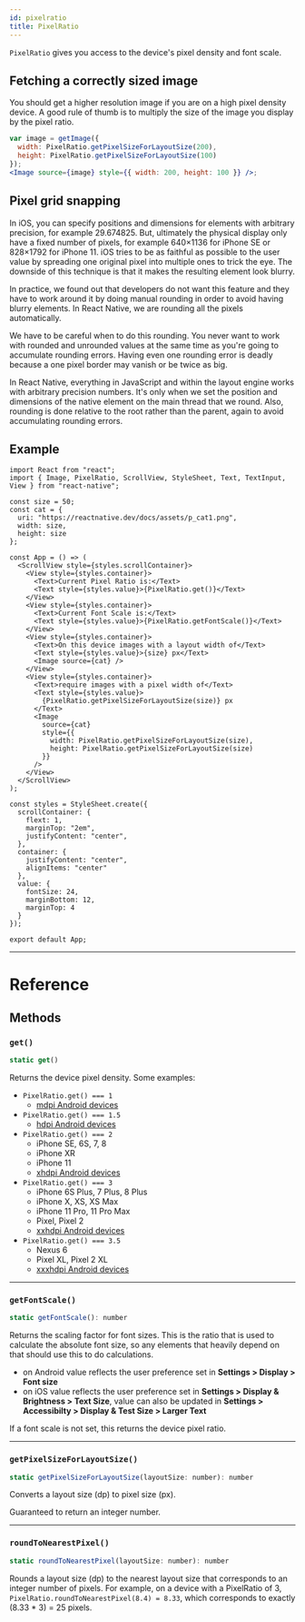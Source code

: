 ```yaml
---
id: pixelratio
title: PixelRatio
---
```


`PixelRatio` gives you access to the device's pixel density and font scale.

## Fetching a correctly sized image

You should get a higher resolution image if you are on a high pixel density device. A good rule of thumb is to multiply the size of the image you display by the pixel ratio.

```jsx
var image = getImage({
  width: PixelRatio.getPixelSizeForLayoutSize(200),
  height: PixelRatio.getPixelSizeForLayoutSize(100)
});
<Image source={image} style={{ width: 200, height: 100 }} />;
```

## Pixel grid snapping

In iOS, you can specify positions and dimensions for elements with arbitrary precision, for example 29.674825. But, ultimately the physical display only have a fixed number of pixels, for example 640×1136 for iPhone SE or 828×1792 for iPhone 11. iOS tries to be as faithful as possible to the user value by spreading one original pixel into multiple ones to trick the eye. The downside of this technique is that it makes the resulting element look blurry.

In practice, we found out that developers do not want this feature and they have to work around it by doing manual rounding in order to avoid having blurry elements. In React Native, we are rounding all the pixels automatically.

We have to be careful when to do this rounding. You never want to work with rounded and unrounded values at the same time as you're going to accumulate rounding errors. Having even one rounding error is deadly because a one pixel border may vanish or be twice as big.

In React Native, everything in JavaScript and within the layout engine works with arbitrary precision numbers. It's only when we set the position and dimensions of the native element on the main thread that we round. Also, rounding is done relative to the root rather than the parent, again to avoid accumulating rounding errors.

## Example

```SnackPlayer name=PixelRatio%20Example
import React from "react";
import { Image, PixelRatio, ScrollView, StyleSheet, Text, TextInput, View } from "react-native";

const size = 50;
const cat = {
  uri: "https://reactnative.dev/docs/assets/p_cat1.png",
  width: size,
  height: size
};

const App = () => (
  <ScrollView style={styles.scrollContainer}>
    <View style={styles.container}>
      <Text>Current Pixel Ratio is:</Text>
      <Text style={styles.value}>{PixelRatio.get()}</Text>
    </View>
    <View style={styles.container}>
      <Text>Current Font Scale is:</Text>
      <Text style={styles.value}>{PixelRatio.getFontScale()}</Text>
    </View>
    <View style={styles.container}>
      <Text>On this device images with a layout width of</Text>
      <Text style={styles.value}>{size} px</Text>
      <Image source={cat} />
    </View>
    <View style={styles.container}>
      <Text>require images with a pixel width of</Text>
      <Text style={styles.value}>
        {PixelRatio.getPixelSizeForLayoutSize(size)} px
      </Text>
      <Image
        source={cat}
        style={{
          width: PixelRatio.getPixelSizeForLayoutSize(size),
          height: PixelRatio.getPixelSizeForLayoutSize(size)
        }}
      />
    </View>
  </ScrollView>
);

const styles = StyleSheet.create({
  scrollContainer: {
    flext: 1,
    marginTop: "2em",
    justifyContent: "center",
  },
  container: {
    justifyContent: "center",
    alignItems: "center"
  },
  value: {
    fontSize: 24,
    marginBottom: 12,
    marginTop: 4
  }
});

export default App;
```

---

# Reference

## Methods

### `get()`

```jsx
static get()
```

Returns the device pixel density. Some examples:

- `PixelRatio.get() === 1`
  - [mdpi Android devices](https://material.io/tools/devices/)
- `PixelRatio.get() === 1.5`
  - [hdpi Android devices](https://material.io/tools/devices/)
- `PixelRatio.get() === 2`
  - iPhone SE, 6S, 7, 8
  - iPhone XR
  - iPhone 11
  - [xhdpi Android devices](https://material.io/tools/devices/)
- `PixelRatio.get() === 3`
  - iPhone 6S Plus, 7 Plus, 8 Plus
  - iPhone X, XS, XS Max
  - iPhone 11 Pro, 11 Pro Max
  - Pixel, Pixel 2
  - [xxhdpi Android devices](https://material.io/tools/devices/)
- `PixelRatio.get() === 3.5`
  - Nexus 6
  - Pixel XL, Pixel 2 XL
  - [xxxhdpi Android devices](https://material.io/tools/devices/)

---

### `getFontScale()`

```jsx
static getFontScale(): number
```

Returns the scaling factor for font sizes. This is the ratio that is used to calculate the absolute font size, so any elements that heavily depend on that should use this to do calculations.

- on Android value reflects the user preference set in **Settings > Display > Font size**
- on iOS value reflects the user preference set in **Settings > Display & Brightness > Text Size**, value can also be updated in **Settings > Accessibilty > Display & Test Size > Larger Text**

If a font scale is not set, this returns the device pixel ratio.

---

### `getPixelSizeForLayoutSize()`

```jsx
static getPixelSizeForLayoutSize(layoutSize: number): number
```

Converts a layout size (dp) to pixel size (px).

Guaranteed to return an integer number.

---

### `roundToNearestPixel()`

```jsx
static roundToNearestPixel(layoutSize: number): number
```

Rounds a layout size (dp) to the nearest layout size that corresponds to an integer number of pixels. For example, on a device with a PixelRatio of 3, `PixelRatio.roundToNearestPixel(8.4) = 8.33`, which corresponds to exactly (8.33 \* 3) = 25 pixels.

